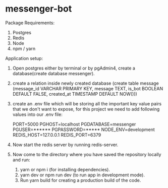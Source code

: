 # messenger-bot

Package Requirements:
1. Postgres
2. Redis
3. Node
4. npm / yarn

Application setup: 

1. Open postgres either by terminal or by pgAdmin4, create a database(create database messenger).
2. create a relation inside newly created database (create table message (message_id VARCHAR PRIMARY KEY, message TEXT, is_bot BOOLEAN DEFAULT FALSE, created_at TIMESTAMP DEFAULT NOW()))
3. create an .env file which will be storing all the important key value pairs that we don't want to expose, for this project we need to add following values into our .env file:
   
   PORT=5000
   PGHOST=localhost
   PGDATABASE=messenger
   PGUSER=******
   PGPASSWORD=*****
   NODE_ENV=development
   REDIS_HOST=127.0.0.1
   REDIS_PORT=6379

5. Now start the redis server by running redis-server.
6. Now come to the directory where you have saved the repository locally and run:
   1. yarn or npm i (for installing dependencies).
   2. yarn dev or npm run dev (to run app in development mode).
   3. Run yarn build for creating a production build of the code.
